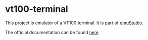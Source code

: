 # vt100-terminal

This project is emulator of a VT100 terminal.
It is part of [emuStudio](https://www.emustudio.net/).

The official documentation can be
found [here](https://www.emustudio.net/docuser/brainduck/index/#terminal-code-brainduck-terminal-code)
